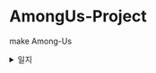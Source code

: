 # AmongUs-Project
 make Among-Us


<details>
  <summary>일지</summary>
    
    2022-08-26
    1. UI setting
    - 해상도 설정 : Canvas Scaler > Scale With Screen Size 설정후 해상도에 맞게 설정
 
    2022-08-29
    1. Quit, Online button 구현

    2022-08-31
    MainMenu 화면에 별, 캐릭터가 자유롭게 움직이도록 구현
    
    1. Particle 시스템 구현
    - Prewarm : 게임이 시작되는 순간에 처음 생성되는 위치부터 파티클을 생성하지 않고 미리 계산하여 파티클을 자연스럽게 배치해주는 역할이다.
    - Emission > Rate over Time : 파티클의 개수 수정 가능.
    
    2. Shader 그래프 구현
    - 셰이더 그래프에서 _MainTex라는 이름 사용시 Renderer 계열 컴포넌트에서 사용하는 텍스처들을 자동으로 가져와준다.
    - 오류 : 이름을 _MainTex라고 해도 오류가 났는데, 셰이더그래프에서 이름이랑 Reference도 똑같이 바꿔줘야 한다.
 
    2022-09-01
    1. Online UI 구현
    - 각 오브젝트들을 정렬할 때 Horizontal Layout Group, Content Size Fitter 컴포넌트를 추가해 구성해주면 정렬이 깔끔히 된다.
    하다가 응답없어서 껏다가 키니까 Hierarchy창 다 초기화됨, 저장 프로젝트 파일이 없음...   
 
    2022-09-05
    1. Online UI 구현
    - 닉네임이 비어있을 때 (흔들림) 애니메이션 구현
    
    2. Create Room UI 구현
    - Interactable : 버튼 기능의 활성화/비활성화 기능을 가지며, SetActive 처럼 쓰인다.
    - GetComponentInChildren : 자식 오브젝트의 컴포넌트를 가져온다.
    
    3. Online & Create Room UI 연결
 
  </details>

